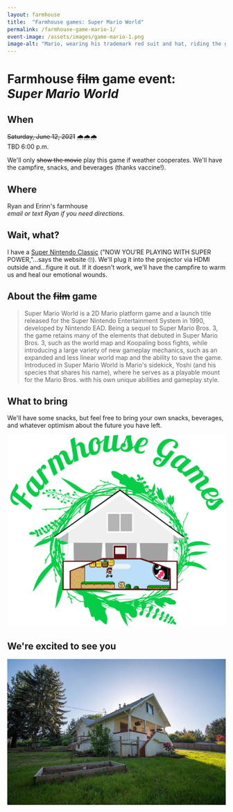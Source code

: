 ```yaml
---
layout: farmhouse
title:  "Farmhouse games: Super Mario World"
permalink: /farmhouse-game-mario-1/
event-image: /assets/images/game-mario-1.png
image-alt: "Mario, wearing his trademark red suit and hat, riding the green dinosaur Yoshi"
---
```


<h1>Farmhouse <strike>film</strike> game event: <br><cite>Super Mario World</cite></h1>

## When

~~Saturday, June 12, 2021~~ 🌧🌧🌧<br>
TBD
6:00 p.m.

We'll only ~~show the movie~~ play this game if weather cooperates. We'll have the campfire, snacks, and beverages (thanks vaccine!).

## Where
Ryan and Erinn's farmhouse
<br><em>email or text Ryan if you need directions.</em>

## Wait, what?

I have a [Super Nintendo Classic](https://www.nintendo.com/super-nes-classic/) ("NOW YOU’RE PLAYING WITH SUPER POWER,"...says the website 🙄). We'll plug it into the projector via HDMI outside and...figure it out.  If it doesn't work, we'll have the campfire to warm us and heal our emotional wounds.

## About the ~~film~~ game

> Super Mario World is a 2D Mario platform game and a launch title released for the Super Nintendo Entertainment System in 1990, developed by Nintendo EAD. Being a sequel to Super Mario Bros. 3, the game retains many of the elements that debuted in Super Mario Bros. 3, such as the world map and Koopaling boss fights, while introducing a large variety of new gameplay mechanics, such as an expanded and less linear world map and the ability to save the game. Introduced in Super Mario World is Mario's sidekick, Yoshi (and his species that shares his name), where he serves as a playable mount for the Mario Bros. with his own unique abilities and gameplay style.

## What to bring
We'll have some snacks, but feel free to bring your own snacks, beverages, and whatever optimism about the future you have left.

![The farmhouse logo, a botanical theme, with a game controller along the front stairs](/assets/images/the-farmhouse-mario-1.png)

## We're excited to see you


![The Farmhouse in the gloaming](/assets/images/farmhouse.jpg)